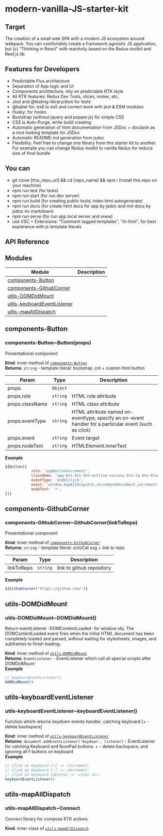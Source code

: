 <!-- Information about the project to be edited by hand -->

# modern-vanilla-JS-starter-kit

## Target

The creation of a small web SPA with a modern JS ecosystem around webpack. You can comfortably create a framework agnostic JS application, but (c) "Thinking in React" with reactivity based on the Redux-toolkit and Reef.js lib.

## Features for Developers

-   Predictable Flux architecture
-   Separation of App logic and UI
-   Components architecture, rely on predictable RTK style
-   All RTK features: Redux Dev Tools, slices, immer, etc.
-   Jest and @testing-library/dom for tests
-   @babel for: es6 to es5 and correct work with jest & ESM modules
-   Husky: for hooks
-   Bootstrap (without jquery and popper.js) for simple CSS
-   CSS is Auto-Purge, while build creating
-   Automatic generation of html documentation from JSDoc + docdash as a nice looking template for JSDoc
-   Automatic README.md generation from jsdoc
-   Flexibility. Feel free to change one library from this starter kit to another. For example you can change Redux-toolkit to vanilla Redux for reduce size of final bundle

## You can

-   git clone [this_repo_url] && cd [repo_name] && npm i (install this repo on your machine)
-   npm run test (for tests)
-   npm run start (for run dev server)
-   npm run build (for creating public build, index.html autogenerate)
-   npm run docs (for create html docs for app by jsdoc and md-docs by jsdoc-to-markdown)
-   npm run serve (for run app local server and www)
-   use VSC + Extensions: "Comment tagged templates", "lit-html", for best expierence with js template literals


<!-- You do not need to touch the settings below. This is for automatic README.md generation -->
<!-- check out https://github.com/jsdoc2md for learn more -->

## API Reference

## Modules
Module | Description
------ | -----------
[components-Button] | 
[components-GithubCorner] | 
[utils-DOMDidMount] | 
[utils-keyboardEventListener] | 
[utils-mapAllDispatch] | 


## components-Button


### components-Button~Button(props)

Presentational component

**Kind**: inner method of [`components-Button`]  
**Returns**: `string` - template literal: bootstrap .col + custom html button  

| Param | Type | Description |
| --- | --- | --- |
| props | `Object` |  |
| props.role | `string` | HTML role attribute |
| props.className | `string` | HTML class attribute |
| props.eventType | `string` | HTML attribute named on-eventtype, specify an on-event handler for a particular event (such as click) |
| props.event | `string` | Event target |
| props.nodeText | `string` | HTMLElement.innerText |

**Example**  
```js
${Button({
            role: 'appButtonIncrement',
            className: 'app-btn btn btn-outline-success btn-lg btn-block',
            eventType: 'ondblclick',
            event: 'window.mapAllDispatch.incrementDecrement.increment()',
            nodeText: '+',
})}
```

## components-GithubCorner


### components-GithubCorner~GithubCorner(linkToRepo)

Presentational component

**Kind**: inner method of [`components-GithubCorner`]  
**Returns**: `string` - template literal: octoCat svg + link to repo  

| Param | Type | Description |
| --- | --- | --- |
| linkToRepo | `string` | link to github repository |

**Example**  
```js
${GithubCorner('https://github.com/')}
```

## utils-DOMDidMount


### utils-DOMDidMount~DOMDidMount()

Return eventListener -DOMContentLoaded- for window obj. The DOMContentLoaded event fires when the initial HTML document has been completely loaded and parsed, without waiting for stylesheets, images, and subframes to finish loading.

**Kind**: inner method of [`utils-DOMDidMount`]  
**Returns**: `EventListener` - EventListener which call all special scripts after DOMDidMount  
**Example**  
```js
// keyboardEventListener()
DOMDidMount()
```

## utils-keyboardEventListener


### utils-keyboardEventListener~keyboardEventListener()

Function which returns keydown events handler, catching keyboard [+ - delete backspace]

**Kind**: inner method of [`utils-keyboardEventListener`][1]  
**Returns**: `document.addEventListener('keydown', listener)` - EventListener for catching Keyboard and NumPad buttons:  + - delete backspace; and ignoring all f-buttons on keyboard  
**Example**  
```js
// click on keyboard [+] ~> -increment-
// click on keyboard [-] ~> -decrement-
// click on keyboard [delete] ~> -clear all-
keyboardEventListener()
```

## utils-mapAllDispatch


### utils-mapAllDispatch~Connect

Connect
library for compose RTK actions

**Kind**: inner class of [`utils-mapAllDispatch`]  
<!-- LINKS -->

[components-Button]:#components-button
[components-GithubCorner]:#components-githubcorner
[utils-DOMDidMount]:#utils-domdidmount
[utils-keyboardEventListener]:#utils-keyboardeventlistener
[utils-mapAllDispatch]:#utils-mapalldispatch
[`components-Button`]:#components-button
[`components-GithubCorner`]:#components-githubcorner
[`utils-DOMDidMount`]:#utils-domdidmount
[1]:#utils-keyboardeventlistener
[`utils-mapAllDispatch`]:#utils-mapalldispatch
